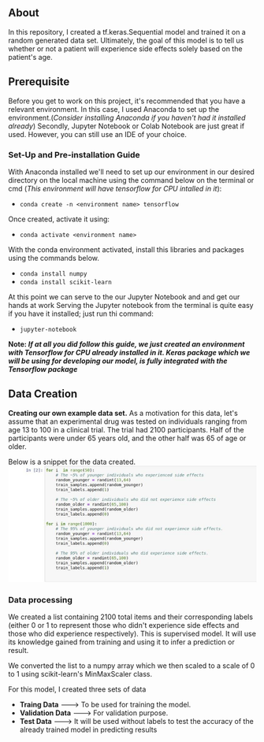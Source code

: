 ## About

In this repository, I created a tf.keras.Sequential model and trained it on a random generated data set. Ultimately, the goal of this model is to tell us whether or not a patient will experience side effects solely based on the patient's age.

## Prerequisite
Before you get to work on this project, it's recommended that you have a relevant environment.
In this case, I used Anaconda to set up the environment.(*Consider installing Anaconda  if you haven't had it installed already*)
Secondly, Jupyter Notebook or Colab Notebook are just great if used. However, you can still use an IDE of your choice.

### Set-Up and Pre-installation Guide
With Anaconda installed we'll need to set up our environment in our desired directory on the local machine using the command below on the terminal or cmd (*This environment will have tensorflow for CPU intalled in it*):

- `conda create -n <environment name> tensorflow`

Once created, activate it using:

- `conda activate <environment name>`

With the conda environment activated, install this libraries and packages  using the  commands below.
- `conda install numpy`
- `conda install scikit-learn`
 

At  this point we can serve to the our Jupyter Notebook and and get our hands at work
Serving the Jupyter notebook from the terminal is quite easy if you have it installed; just run thi command:
- `jupyter-notebook`
 

**Note: *If at all you did follow this guide, we just created an environment with Tensorflow for CPU already installed in it. Keras package which we will be using for developing our model, is fully integrated with the Tensorflow package***

## Data Creation 
**Creating our own example data set.**
As a motivation for this data, let's assume that an experimental drug was tested on  individuals ranging from age 13 to 100 in a clinical trial. The trial had 2100 participants. Half of the participants were under 65 years old, and the other half was 65 of age or older.

Below is a snippet for the data created. 
![images.jpeg](images/model_data.jpeg)

### Data processing
We created a list containing 2100 total items and their corresponding labels (either 0 or 1 to represent those who didn't experience side effects  and those who did experience respectively). This is supervised model. It will use its knowledge gained from training and using it to infer a prediction or result.

We converted the list to  a numpy array which we then scaled to a scale of 0 to 1 using scikit-learn's MinMaxScaler class.


For this model, I created three sets of data
- **Traing Data** ---> To be used for training the model.
- **Validation Data** ---> For validation purpose.
- **Test Data** --->  It will be used without labels to test the accuracy of the already trained model in predicting results  